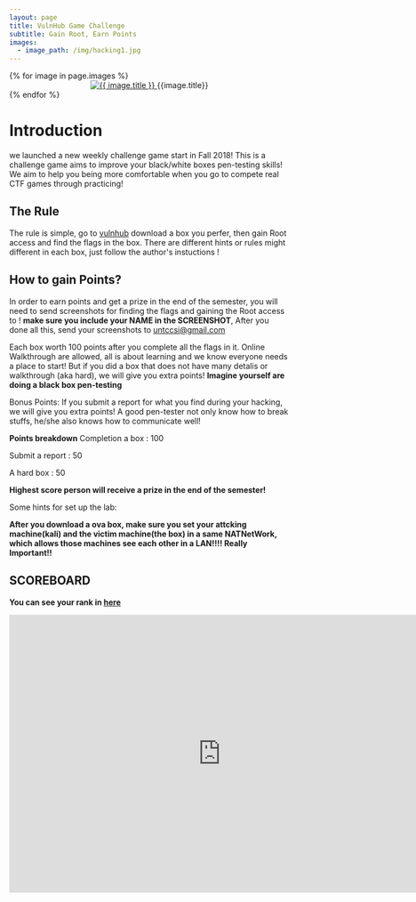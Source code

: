 ```yaml
---
layout: page
title: VulnHub Game Challenge
subtitle: Gain Root, Earn Points
images:
  - image_path: /img/hacking1.jpg
---
```



<div class="photo-gallery">
  {% for image in page.images %}
  <li style="list-style-type:none">
    <center>
      <a href="{{image.link}}">
        <img src="{{ image.image_path }}" alt="{{ image.title }}">
      </a>
      {{image.title}}
    </center>
  </li>
  {% endfor %}
</div>


# Introduction

we launched a new weekly challenge game start in Fall 2018! This is a challenge game aims to improve your black/white boxes pen-testing skills! We aim to help you being more comfortable when you go to compete real CTF games through practicing!

## The Rule

The rule is simple, go to [vulnhub](https://www.vulnhub.com/) download a box you perfer, then gain Root access and find the flags in the box. There are different hints or rules might different in each box, just follow the author's instuctions !

## How to gain Points?

In order to earn points and get a prize in the end of the semester, you will need to send screenshots for finding the flags and gaining the Root access to ! **make sure you include your NAME in the SCREENSHOT**, After you done all this, send your screenshots to untccsi@gmail.com

Each box worth 100 points after you complete all the flags in it. Online Walkthrough are allowed, all is about learning and we know everyone needs a place to start! But if you did a box that does not have many detalis or walkthrough (aka hard), we will give you extra points! **Imagine yourself are doing a black box pen-testing**

Bonus Points: 
If you submit a report for what you find during your hacking, we will give you extra points! A good pen-tester not only know how to break stuffs, he/she also knows how to communicate well! 

**Points breakdown**
Completion a box : 100

Submit a report : 50

A hard box : 50
 
**Highest score person will receive a prize in the end of the semester!**

Some hints for set up the lab: 

**After you download a ova box, make sure you set your attcking machine(kali) and the victim machine(the box) in a same NATNetWork, which allows those machines see each other in a LAN!!!! Really Important!!**

## SCOREBOARD

**You can see your rank in [here](https://scoreboard.untcybersecurity.com/)** 


<div class="responsive-wrap">
  <iframe src="https://docs.google.com/forms/d/e/1FAIpQLScz7PcUEUZQLt8OiHT0TluGy8vq3DiUyQV6uje2ge9GY_TK0Q/viewform?embedded=true" width="760" height="500" frameborder="0" scrolling="yes">Loading...</iframe>
</div>
